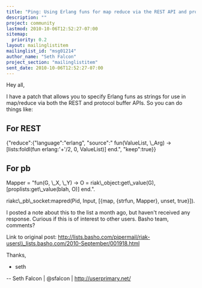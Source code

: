```yaml
---
title: "Ping: Using Erlang funs for map reduce via the REST API and protocol	buffers client"
description: ""
project: community
lastmod: 2010-10-06T12:52:27-07:00
sitemap:
  priority: 0.2
layout: mailinglistitem
mailinglist_id: "msg01214"
author_name: "Seth Falcon"
project_section: "mailinglistitem"
sent_date: 2010-10-06T12:52:27-07:00
---
```



Hey all,

I have a patch that allows you to specify Erlang funs as strings for
use in map/reduce via both the REST and protocol buffer APIs. So you
can do things like:

## For REST

{"reduce":{"language":"erlang",
 "source":"
fun(ValueList, \\_Arg) -&gt;
 [lists:foldl(fun erlang:'+'/2, 0, ValueList)]
end.",
"keep":true}}

## For pb

Mapper = "fun(G, \\_X, \\_Y) -&gt;
 O = riak\\_object:get\\_value(G),
 [proplists:get\\_value(blah, O)]
 end.".

riakc\\_pb\\_socket:mapred(Pid, Input, [{map, {strfun, Mapper}, unset, true}]).


I posted a note about this to the list a month ago, but haven't
received any response. Curious if this is of interest to other users.
Basho team, comments?

Link to original post:
http://lists.basho.com/pipermail/riak-users\\_lists.basho.com/2010-September/001918.html

Thanks,

+ seth

-- 
Seth Falcon | @sfalcon | http://userprimary.net/

